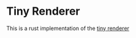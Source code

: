 # Tiny Renderer

This is a rust implementation of the [tiny renderer](https://github.com/ssloy/tinyrenderer)